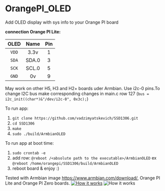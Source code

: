 # OrangePI_OLED
Add OLED display with sys info to your Orange PI board


**connection Orange PI Lite:**

| OLED |    Name   |  Pin  |
|:----:|:---------:|:-----:|
|`VDD` |    3.3v   |  1    |
|`SDA` |   SDA.0   |  3    |
|`SCK` |   SCL.0   |  5    |
|`GND` |    0v     |  9    |

May work on other H5, H3 and H2+ boards uder Armbian. Use i2c-0 pins.To change I2C bus make corresponding changes in main.c row 127 (`bus = i2c_init((char*)&"/dev/i2c-0", 0x3c);`)

To run app:

1. `git clone https://github.com/vadzimyatskevich/SSD1306.git`
1. `cd SSD1306`
2. `make`
3. `sudo ./build/ArmbianOLED`

To run app at boot time:

1. `sudo crontab -e`
2. add row: `@reboot /<absolute path to the executable>/ArmbianOLED` ex `@reboot /home/orangepi/SSD1306/build/ArmbianOLED`
3. reboot board & enjoy :)


Tested with Armbian image https://www.armbian.com/download/, Orange PI Lite and Orange PI Zero boards.
[![How it works](https://github.com/vadzimyatskevich/OrangePI_OLED/blob/master/img/pic_1.JPG)](https://www.youtube.com/watch?v=xUK7WmqTY78)
![How it works](https://github.com/vadzimyatskevich/OrangePI_OLED/blob/master/img/pic_2.jpg?raw=true)
